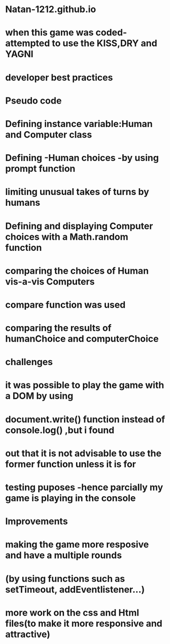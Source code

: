 # Natan-1212.github.io
# when this game was coded-attempted to use the KISS,DRY and YAGNI 
# developer best practices

# Pseudo code 

# Defining instance variable:Human and Computer class

# Defining -Human choices -by using prompt function 
# limiting unusual takes of turns by humans

# Defining and displaying Computer choices with a Math.random function 

# comparing the choices of Human vis-a-vis Computers 
 # compare function was used 

 # comparing the results of humanChoice and computerChoice

 # challenges 
 # it was possible to play the game with a DOM by using 
 # document.write() function instead of console.log() ,but i found
   # out that it is not advisable to use the former function unless it is for
   # testing puposes -hence parcially my game is playing in the console

 # Improvements 
 # making the game more resposive and have a multiple rounds 
  # (by using functions such as setTimeout, addEventlistener...)
  # more work on the css and Html files(to make it more responsive and attractive)
